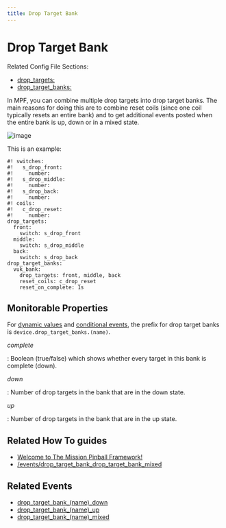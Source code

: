 ```yaml
---
title: Drop Target Bank
---
```


# Drop Target Bank


Related Config File Sections:

* [drop_targets:](../../../config/drop_targets.md)
* [drop_target_banks:](../../../config/drop_target_banks.md)

In MPF, you can combine multiple drop targets into drop target banks.
The main reasons for doing this are to combine reset coils (since one
coil typically resets an entire bank) and to get additional events
posted when the entire bank is up, down or in a mixed state.

![image](/docs/mechs/images/drop_target_bank.jpg)

This is an example:

``` mpf-config
#! switches:
#!   s_drop_front:
#!     number:
#!   s_drop_middle:
#!     number:
#!   s_drop_back:
#!     number:
#! coils:
#!   c_drop_reset:
#!     number:
drop_targets:
  front:
    switch: s_drop_front
  middle:
    switch: s_drop_middle
  back:
    switch: s_drop_back
drop_target_banks:
  vuk_bank:
    drop_targets: front, middle, back
    reset_coils: c_drop_reset
    reset_on_complete: 1s
```

## Monitorable Properties

For
[dynamic values](../../../config/instructions/dynamic_values.md) and
[conditional events](../../../events/overview/conditional.md), the prefix for drop target banks is
`device.drop_target_banks.(name)`.

*complete*

:   Boolean (true/false) which shows whether every target in this bank
    is complete (down).

*down*

:   Number of drop targets in the bank that are in the down state.

*up*

:   Number of drop targets in the bank that are in the up state.

## Related How To guides

* [Welcome to The Mission Pinball Framework!](../../../index.md)
* [/events/drop_target_bank_drop_target_bank_mixed](fixing_drop_target_reset_issues.md)

## Related Events

* [drop_target_bank_(name)_down](../../../events/drop_target_bank_drop_target_bank_down.md)
* [drop_target_bank_(name)_up](../../../events/drop_target_bank_drop_target_bank_up.md)
* [drop_target_bank_(name)_mixed](../../../events/drop_target_bank_drop_target_bank_mixed.md)
